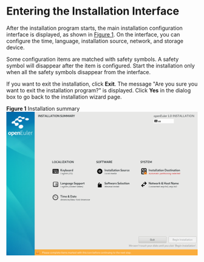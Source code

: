 # Entering the Installation Interface<a name="EN-US_TOPIC_0214071139"></a>

After the installation program starts, the main installation configuration interface is displayed, as shown in  [Figure 1](#en-us_topic_0186390094_en-us_topic_0122145883_fig5969171592212). On the interface, you can configure the time, language, installation source, network, and storage device.

Some configuration items are matched with safety symbols. A safety symbol will disappear after the item is configured. Start the installation only when all the safety symbols disappear from the interface.

If you want to exit the installation, click  **Exit**. The message "Are you sure you want to exit the installation program?" is displayed. Click  **Yes**  in the dialog box to go back to the installation wizard page.

**Figure  1**  Installation summary<a name="en-us_topic_0186390094_en-us_topic_0122145883_fig5969171592212"></a>  
![](./figures/installation-summary.png "installation-summary")

